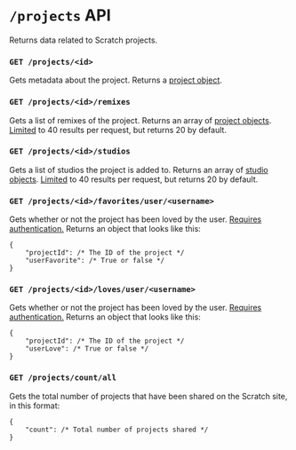 # `/projects` API

Returns data related to Scratch projects.

### `GET /projects/<id>`

Gets metadata about the project. Returns a [project object](definitions/project_object.md).

### `GET /projects/<id>/remixes`

Gets a list of remixes of the project. Returns an array of [project objects](definitions/project_object.md). [Limited](../etc/limits_and_offsets.md) to 40 results per request, but returns 20 by default.

### `GET /projects/<id>/studios`

Gets a list of studios the project is added to. Returns an array of [studio objects](definitions/studio_object.md). [Limited](../etc/limits_and_offsets.md) to 40 results per request, but returns 20 by default.

### `GET /projects/<id>/favorites/user/<username>`

Gets whether or not the project has been loved by the user. [Requires authentication.](../etc/authentication.md) Returns an object that looks like this:

```
{
    "projectId": /* The ID of the project */
    "userFavorite": /* True or false */
}
```

### `GET /projects/<id>/loves/user/<username>`

Gets whether or not the project has been loved by the user. [Requires authentication.](../etc/authentication.md) Returns an object that looks like this:

```
{
    "projectId": /* The ID of the project */
    "userLove": /* True or false */
}
```

### `GET /projects/count/all`

Gets the total number of projects that have been shared on the Scratch site, in this format:

```
{
    "count": /* Total number of projects shared */
}
```
